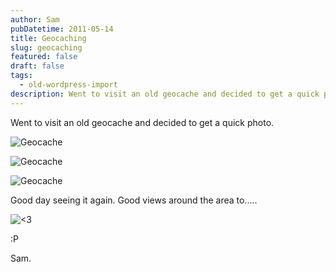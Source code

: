 ```yaml
---
author: Sam
pubDatetime: 2011-05-14
title: Geocaching
slug: geocaching
featured: false
draft: false
tags:
  - old-wordpress-import
description: Went to visit an old geocache and decided to get a quick photo
---
```


Went to visit an old geocache and decided to get a quick photo. 

![Geocache](http://farm4.static.flickr.com/3326/5719334249_5878e9cea2_z.jpg)

![Geocache](http://farm3.static.flickr.com/2177/5719894232_708dd72918_z.jpg)

![Geocache](http://farm4.static.flickr.com/3368/5719893772_cfa4ef00fb_z.jpg)

Good day seeing it again. Good views around the area to.....

![<3](http://farm4.static.flickr.com/3044/5719893096_e61512ba15_z.jpg)

:P

Sam.